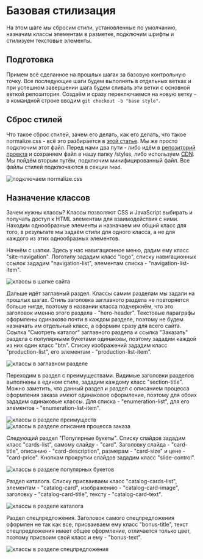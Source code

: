 # Базовая стилизация

На этом шаге мы сбросим стили, установленные по умолчанию, назначим классы элементам в разметке, подключим шрифты и стилизуем текстовые элементы.

## Подготовка

Примем всё сделанное на прошлых шагах за базовую контрольную точку. Все последующие шаги будем выполнять в отдельных ветках и при успешном завершении шага будем сливать эти ветки с основной веткой репозитория. Создаём и сразу переключаемся на новую ветку - в командной строке вводим `git checkout -b "base style"`.

## Сброс стилей

Что такое сброс стилей, зачем его делать, как его делать, что такое normalize.css - всё это разбирается в [этой статье](https://habr.com/ru/company/htmlacademy/blog/342052/). Мы же просто подключим этот файл. Перед нами два пути - либо идём в [репозиторий проекта](https://necolas.github.io/normalize.css/8.0.1/normalize.css) и сохраняем файл в нашу папку /styles, либо используем [CDN](https://cdnjs.com/libraries/normalize). Мы пойдём вторым путём, подключим минифицированный файл. Все файлы стилей подключаются в секции `head`.

![подключаем normalize.css](./../img/02-1.jpg)

## Назначение классов

Зачем нужны классы? Классы позволяют CSS и JavaScript выбирать и получать доступ к HTML элементам для взаимодействия с ними. Находим однообразные элементы и назначаем им общий класс для того, в результате мы задаём стили для одного класса, а не для каждого из этих однообразных элементов.

Начнём с шапки. Здесь у нас навигационное меню, дадим ему класс "site-navigation". Логотипу зададим класс "logo", списку навигационных ссылок зададим "navigation-list", элементам списка - "navigation-list-item".

![классы в шапке сайта](./../img/02-2.jpg)

Дальше идёт заглавный раздел. Классы самим разделам мы задали на прошлых шагах. Стиль заголовка заглавного раздела не повторяется больше нигде, поэтому в названии класса подчеркнём, что это заголовок именно этого раздела - "hero-header".
Текстовые параграфы оформлены одинаково почти в каждом разделе, поэтому не будем назначать им отдельный класс, а оформим сразу для всего сайта.
Ссылка "Смотреть каталог" заглавного раздела и ссылка "Заказать" раздела с популярными букетами одинаковы, поэтому зададим каждой из них один класс "btn".
Списку изображений зададим класс "production-list", его элементам - "production-list-item".

![классы в заглавном разделе](./../img/02-3.jpg)

Переходим в раздел с преимуществами. Видимые заголовки разделов выполнены в едином стиле, зададим каждому класс "section-title".
Можно заметить, что данный раздел и раздел с описанием процесса оформления заказа имеют одинаковое оформление, поэтому для обоих зададим одинаковые классы. Для списка - "enumeration-list", для его элементов - "enumeration-list-item".

![классы в разделе преимуществ](./../img/02-4.jpg)
![классы в разделе описания процесса заказа](./../img/02-5.jpg)

Следующий раздел "Популярные букеты". Списку слайдов зададим класс "cards-list", самому слайду - "card". Заголовку слайда - "card-title", описанию - "card-description", размерам - "card-size" и цене - "card-price".
Кнопкам прокрутки слайдов зададим класс "slide-control".

![классы в разделе популярных букетов](./../img/02-6.jpg)

Раздел каталога. Списку присваиваем класс "catalog-cards-list", элементам - "catalog-card", изображению - "catalog-card-image", заголовку - "catalog-card-title", тексту - "catalog-card-text".

![классы в разделе каталога](./../img/02-7.jpg)

Раздел спецпредложения. Заголовок самого спецпредложения оформлен не так как все, присваиваем ему класс "bonus-title", текст спецпредложения имеет общее оформление, отличается только цвет, поэтому присвоим свой класс и ему - "bonus-text".

![классы в разделе спецпредложения](./../img/02-8.jpg)